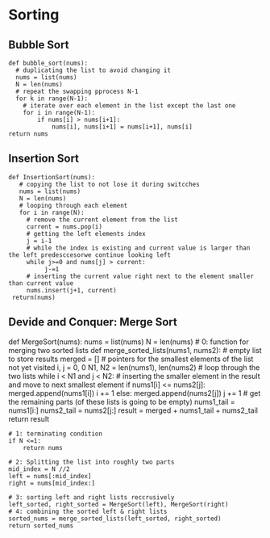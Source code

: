 # Sorting

## Bubble Sort
    def bubble_sort(nums):
      # duplicating the list to avoid changing it
      nums = list(nums)
      N = len(nums)
      # repeat the swapping pprocess N-1
      for k in range(N-1):
        # iterate over each element in the list except the last one
        for i in range(N-1):
            if nums[i] > nums[i+1]:
                nums[i], nums[i+1] = nums[i+1], nums[i]
    return nums
    
## Insertion Sort
    def InsertionSort(nums):
       # copying the list to not lose it during switcches
       nums = list(nums)
       N = len(nums)
       # looping through each element 
       for i in range(N):
         # remove the current element from the list
         current = nums.pop(i)
         # getting the left elements index
         j = i-1
         # while the index is existing and current value is larger than the left predesccesorwe continue looking left
         while j>=0 and nums[j] > current:
              j-=1
         # inserting the current value right next to the element smaller than current value
         nums.insert(j+1, current)
     return(nums)


## Devide and Conquer: Merge Sort

   def MergeSort(nums):
    nums = list(nums)
    N = len(nums)
    # 0: function for merging two sorted lists
    def merge_sorted_lists(nums1, nums2):
        # empty list to store results
        merged = []
        # pointers for the smallest elements of the list not yet visited
        i, j = 0, 0
        N1, N2 = len(nums1), len(nums2)
        # loop through the two lists
        while i < N1 and j < N2:
            # inserting the smaller element in the result and move to next smallest element
            if nums1[i] <= nums2[j]:
                merged.append(nums1[i])
                i += 1
            else:
                merged.append(nums2[j])
                j += 1
        # get the remaining parts (of these lists is going to be empty)
        nums1_tail = nums1[i:]
        nums2_tail = nums2[j:]
        result = merged + nums1_tail + nums2_tail
        return result

    # 1: terminating condition
    if N <=1:
        return nums

    # 2: Splitting the list into roughly two parts
    mid_index = N //2
    left = nums[:mid_index]
    right = nums[mid_index:]

    # 3: sorting left and right lists reccrusively
    left_sorted, right_sorted = MergeSort(left), MergeSort(right)
    # 4: combining the sorted left & right lists
    sorted_nums = merge_sorted_lists(left_sorted, right_sorted)
    return sorted_nums

   

